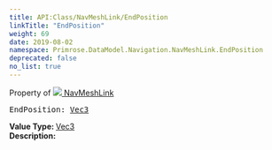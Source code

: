 ```yaml
---
title: API:Class/NavMeshLink/EndPosition
linkTitle: "EndPosition"
weight: 69
date: 2019-08-02
namespace: Primrose.DataModel.Navigation.NavMeshLink.EndPosition
deprecated: false
no_list: true
---
```

Property of <a href="/docs/api-reference/Class/NavMeshLink"><img src="/icons/silk/arrow_ew.png"/>&nbsp;NavMeshLink</a>
<pre class="method-declaration">
EndPosition: <a class="type" href="/docs/api-reference/DataType/Vec3">Vec3</a></pre>
<b>Value Type: </b>
<a class="type" href="/docs/api-reference/DataType/Vec3">Vec3</a>
<br/>
<b>Description: </b>